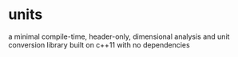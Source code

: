 # units
a minimal compile-time, header-only, dimensional analysis and unit conversion library built on c++11 with no dependencies
